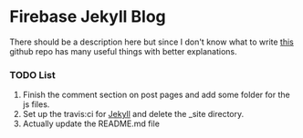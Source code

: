 Firebase Jekyll Blog
=========================

There should be a description here but since I don't know what to write [this](https://github.com/mimming/firebase-jekyll-comments) github repo has many useful things with better explanations.

### TODO List

1. Finish the comment section on post pages and add some folder for the js files.
2. Set up the travis:ci for [Jekyll](http://jekyllrb.com/) and delete the _site directory.
3. Actually update the README.md file
